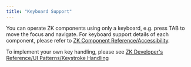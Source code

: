 ```yaml
---
title: "Keyboard Support"
---
```


You can operate ZK components using only a keyboard, e.g. press TAB to
move the focus and navigate. For keyboard support details of each
component, please refer to [ZK Component Reference/Accessibility]({{site.baseurl}}/zk_component_ref/accessibility/accessibility).

To implement your own key handling, please see [ZK Developer's Reference/UI Patterns/Keystroke Handling]({{site.baseurl}}/zk_dev_ref/ui_patterns/keystroke_handling)
